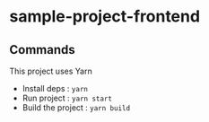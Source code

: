 # sample-project-frontend

## Commands

This project uses Yarn

- Install deps : `yarn`
- Run project : `yarn start`
- Build the project : `yarn build`

